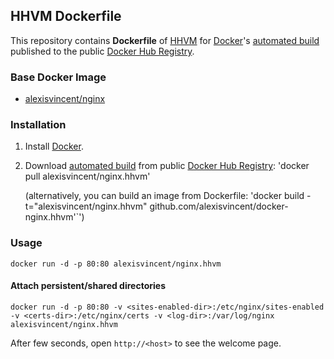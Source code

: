 ## HHVM Dockerfile


This repository contains **Dockerfile** of [HHVM](http://hhvm.com/) for [Docker](https://www.docker.com/)'s [automated build](https://registry.hub.docker.com/u/alexisvincent/nginx.hhvm/) published to the public [Docker Hub Registry](https://registry.hub.docker.com/).


### Base Docker Image

* [alexisvincent/nginx](https://registry.hub.docker.com/u/alexisvincent/nginx/)


### Installation

1. Install [Docker](https://www.docker.com/).

2. Download [automated build](https://registry.hub.docker.com/u/alexisvincent/nginx.hhvm/) from public [Docker Hub Registry](https://registry.hub.docker.com/): 'docker pull alexisvincent/nginx.hhvm'

   (alternatively, you can build an image from Dockerfile: 'docker build -t="alexisvincent/nginx.hhvm" github.com/alexisvincent/docker-nginx.hhvm'`')


### Usage

    docker run -d -p 80:80 alexisvincent/nginx.hhvm

#### Attach persistent/shared directories

    docker run -d -p 80:80 -v <sites-enabled-dir>:/etc/nginx/sites-enabled -v <certs-dir>:/etc/nginx/certs -v <log-dir>:/var/log/nginx alexisvincent/nginx.hhvm

After few seconds, open `http://<host>` to see the welcome page.
